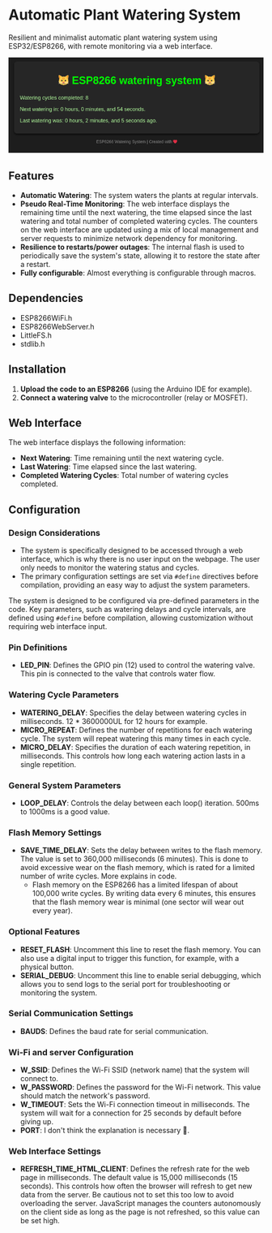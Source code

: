# Automatic Plant Watering System

Resilient and minimalist automatic plant watering system using ESP32/ESP8266, with remote monitoring via a web interface.

![Watering System](web_interface_image.png)

## Features

- **Automatic Watering**: The system waters the plants at regular intervals.
- **Pseudo Real-Time Monitoring**: The web interface displays the remaining time until the next watering, the time elapsed since the last watering and total number of completed watering cycles. The counters on the web interface are updated using a mix of local management and server requests to minimize network dependency for monitoring.
- **Resilience to restarts/power outages**: The internal flash is used to periodically save the system's state, allowing it to restore the state after a restart.
- **Fully configurable**: Almost everything is configurable through macros.

## Dependencies
- ESP8266WiFi.h
- ESP8266WebServer.h
- LittleFS.h
- stdlib.h

## Installation

1. **Upload the code to an ESP8266** (using the Arduino IDE for example).
2. **Connect a watering valve** to the microcontroller (relay or MOSFET).

## Web Interface

The web interface displays the following information:
- **Next Watering**: Time remaining until the next watering cycle.
- **Last Watering**: Time elapsed since the last watering.
- **Completed Watering Cycles**: Total number of watering cycles completed.

## Configuration

### Design Considerations

- The system is specifically designed to be accessed through a web interface, which is why there is no user input on the webpage. The user only needs to monitor the watering status and cycles.
- The primary configuration settings are set via `#define` directives before compilation, providing an easy way to adjust the system parameters.

The system is designed to be configured via pre-defined parameters in the code. Key parameters, such as watering delays and cycle intervals, are defined using `#define` before compilation, allowing customization without requiring web interface input.

### Pin Definitions
- **LED_PIN**: Defines the GPIO pin (12) used to control the watering valve. This pin is connected to the valve that controls water flow.

### Watering Cycle Parameters
- **WATERING_DELAY**: Specifies the delay between watering cycles in milliseconds. 12 * 3600000UL for 12 hours for example.
- **MICRO_REPEAT**: Defines the number of repetitions for each watering cycle. The system will repeat watering this many times in each cycle.
- **MICRO_DELAY**: Specifies the duration of each watering repetition, in milliseconds. This controls how long each watering action lasts in a single repetition.

### General System Parameters
- **LOOP_DELAY**: Controls the delay between each loop() iteration. 500ms to 1000ms is a good value.

### Flash Memory Settings
- **SAVE_TIME_DELAY**: Sets the delay between writes to the flash memory. The value is set to 360,000 milliseconds (6 minutes). This is done to avoid excessive wear on the flash memory, which is rated for a limited number of write cycles. More explains in code.
  - Flash memory on the ESP8266 has a limited lifespan of about 100,000 write cycles. By writing data every 6 minutes, this ensures that the flash memory wear is minimal (one sector will wear out every year).

### Optional Features
- **RESET_FLASH**: Uncomment this line to reset the flash memory. You can also use a digital input to trigger this function, for example, with a physical button.
- **SERIAL_DEBUG**: Uncomment this line to enable serial debugging, which allows you to send logs to the serial port for troubleshooting or monitoring the system.

### Serial Communication Settings
- **BAUDS**: Defines the baud rate for serial communication.

### Wi-Fi and server Configuration
- **W_SSID**: Defines the Wi-Fi SSID (network name) that the system will connect to.
- **W_PASSWORD**: Defines the password for the Wi-Fi network. This value should match the network's password.
- **W_TIMEOUT**: Sets the Wi-Fi connection timeout in milliseconds. The system will wait for a connection for 25 seconds by default before giving up.
- **PORT**: I don't think the explanation is necessary 🤡.

### Web Interface Settings
- **REFRESH_TIME_HTML_CLIENT**: Defines the refresh rate for the web page in milliseconds. The default value is 15,000 milliseconds (15 seconds). This controls how often the browser will refresh to get new data from the server. Be cautious not to set this too low to avoid overloading the server. JavaScript manages the counters autonomously on the client side as long as the page is not refreshed, so this value can be set high.
